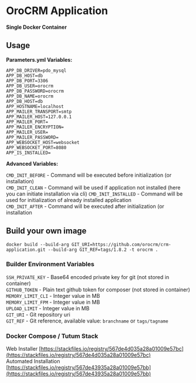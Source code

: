 # OroCRM Application
**Single Docker Container**

## Usage

**Parameters.yml Variables:**

`APP_DB_DRIVER=pdo_mysql`  
`APP_DB_HOST=db`  
`APP_DB_PORT=3306`  
`APP_DB_USER=orocrm`  
`APP_DB_PASSWORD=orocrm`  
`APP_DB_NAME=orocrm`  
`APP_DB_HOST=db`  
`APP_HOSTNAME=localhost`  
`APP_MAILER_TRANSPORT=smtp`  
`APP_MAILER_HOST=127.0.0.1`  
`APP_MAILER_PORT=`  
`APP_MAILER_ENCRYPTION=`  
`APP_MAILER_USER=`  
`APP_MAILER_PASSWORD=`  
`APP_WEBSOCKET_HOST=websocket`  
`APP_WEBSOCKET_PORT=8080`  
`APP_IS_INSTALLED=`  

**Advanced Variables:**

`CMD_INIT_BEFORE` - Command will be executed before initialization (or installation)  
`CMD_INIT_CLEAN` - Command will be used if application not installed (here you can initiate installation via cli)
`CMD_INIT_INSTALLED` - Command will be used for initialization of already installed application  
`CMD_INIT_AFTER` - Command will be executed after initialization (or installation
  
## Build your own image

    docker build --build-arg GIT_URI=https://github.com/orocrm/crm-application.git --build-arg GIT_REF=tags/1.8.2 -t orocrm .
    
### Builder Environment Variables

`SSH_PRIVATE_KEY` - Base64 encoded private key for git (not stored in container)  
`GITHUB_TOKEN` - Plain text github token for composer (not stored in container)  
`MEMORY_LIMIT_CLI` - Integer value in MB  
`MEMORY_LIMIT_FPM` - Integer value in MB  
`UPLOAD_LIMIT` - Integer value in MB  
`GIT_URI` - Git repository uri  
`GIT_REF` - Git reference, available value: `branchname` or `tags/tagname`  

### Docker Compose / Tutum Stack

Web Installer [https://stackfiles.io/registry/567de4d035a28a01009e57bc](https://stackfiles.io/registry/567de4d035a28a01009e57bc)  
Automated Installation [https://stackfiles.io/registry/567de43935a28a01009e57bb](https://stackfiles.io/registry/567de43935a28a01009e57bb)


